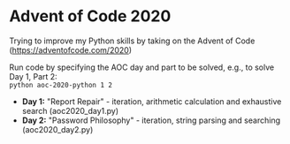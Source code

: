 # Advent of Code 2020

Trying to improve my Python skills by taking on the Advent of Code (https://adventofcode.com/2020)

Run code by specifying the AOC day and part to be solved, e.g., to solve Day 1, Part 2:\
`python aoc-2020-python 1 2`

 * **Day 1:** "Report Repair" - iteration, arithmetic calculation and exhaustive search (aoc2020_day1.py)
 * **Day 2:** "Password Philosophy" - iteration, string parsing and searching (aoc2020_day2.py)
